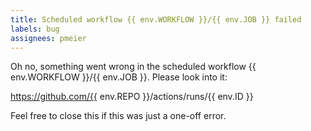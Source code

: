 ```yaml
---
title: Scheduled workflow {{ env.WORKFLOW }}/{{ env.JOB }} failed
labels: bug
assignees: pmeier
---
```


Oh no, something went wrong in the scheduled workflow {{ env.WORKFLOW }}/{{ env.JOB }}. 
Please look into it:

https://github.com/{{ env.REPO }}/actions/runs/{{ env.ID }}

Feel free to close this if this was just a one-off error.
